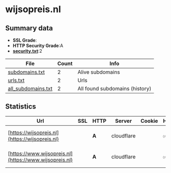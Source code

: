 

# wijsopreis.nl
## Summary data


 - **SSL Grade**:
 - **HTTP Security Grade**:A
 - **[security.txt](https://www.digitaleoverheid.nl/nieuws/standaard-security-txt-nu-verplicht-voor-overheid/)**:2


| File       | Count | Info |
|------------|-------|------|
|[subdomains.txt](/data/wijsopreis.nl/subdomains.txt)|2|Alive subdomains|
|[urls.txt](/data/wijsopreis.nl/urls.txt)|2|Urls|
|[all_subdomains.txt](/data/wijsopreis.nl/all_subdomains.txt)|2|All found subdomains (history)|


## Statistics


| Url | SSL | HTTP | Server | Cookie | HSTS | CORS | CTO | CSP | XFO | XXP | RP |FP| Tech |Title |
|--------|-------|-------|------|------|------|------|------|------|------|------|------|------|------|------|
|[https://wijsopreis.nl](https://wijsopreis.nl)| | **A**|cloudflare| |:white_check_mark: | | | :white_check_mark:| :white_check_mark: | | :white_check_mark: | |Cloudflare HSTS|301 Moved Perman...|
|[https://www.wijsopreis.nl](https://www.wijsopreis.nl)| | **A**|cloudflare| |:white_check_mark: | | | :white_check_mark:| :white_check_mark: | | :white_check_mark: | |Cloudflare HSTS|301 Moved Perman...|

